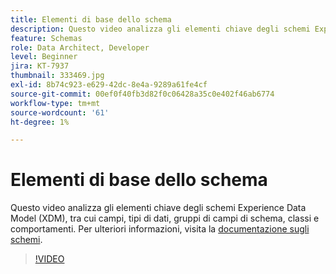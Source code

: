 ```yaml
---
title: Elementi di base dello schema
description: Questo video analizza gli elementi chiave degli schemi Experience Data Model (XDM), tra cui campi, tipi di dati, gruppi di campi di schema, classi e comportamenti.
feature: Schemas
role: Data Architect, Developer
level: Beginner
jira: KT-7937
thumbnail: 333469.jpg
exl-id: 8b74c923-e629-42dc-8e4a-9289a61fe4cf
source-git-commit: 00ef0f40fb3d82f0c06428a35c0e402f46ab6774
workflow-type: tm+mt
source-wordcount: '61'
ht-degree: 1%

---
```


# Elementi di base dello schema

Questo video analizza gli elementi chiave degli schemi Experience Data Model (XDM), tra cui campi, tipi di dati, gruppi di campi di schema, classi e comportamenti. Per ulteriori informazioni, visita la [documentazione sugli schemi](https://experienceleague.adobe.com/docs/experience-platform/xdm/home.html?lang=it).

>[!VIDEO](https://video.tv.adobe.com/v/333469?learn=on)
